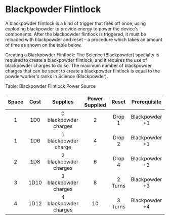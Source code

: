 # Blackpowder Flintlock

A blackpowder flintlock is a kind of trigger that fires off once, using
exploding blackpowder to provide energy to power the device's
components. After the blackpowder flintlock is triggered, it must be
reloaded with blackpowder and reset – a procedure which takes an amount
of time as shown on the table below.

Creating a Blackpowder Flintlock: The Science (Blackpowder) specialty is
required to create a blackpowder flintlock, and it requires the use of
blackpowder charges to do so. The maximum number of blackpowder charges that can
be spent to create a blackpowder flintlock is equal to the
powderworker's ranks in Science (Blackpowder).

Table: Blackpowder Flintlock Power Source

| Space | Cost  | Supplies              | Power Supplied | Reset   | Prerequisite   |
| :---: | :---: | :-------------------: | :------------: | :----:  | :------------: |
| 1     | 1D0   | 0 blackpowder charges | 2              | Drop 1  | Blackpowder +1 |
| 1     | 1D6   | 1 blackpowder charge  | 4              | Drop 2  | Blackpowder +1 |
| 2     | 1D8   | 2 blackpowder charges | 6              | Drop 4  | Blackpowder +2 |
| 3     | 1D10  | 3 blackpowder charges | 8              | 2 Turns | Blackpowder +3 |
| 4     | 1D12  | 4 blackpowder charges | 10             | 3 Turns | Blackpowder +4 |

